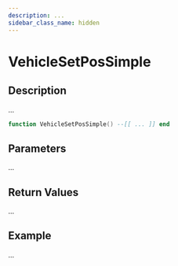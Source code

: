 ```yaml
---
description: ...
sidebar_class_name: hidden
---
```


# VehicleSetPosSimple

## Description

...

```lua
function VehicleSetPosSimple() --[[ ... ]] end
```

## Parameters

...

## Return Values

...

## Example

...

